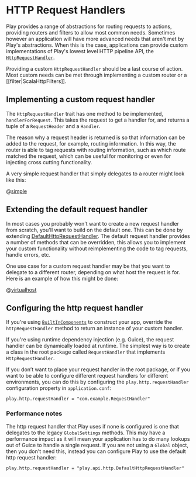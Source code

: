 <!--- Copyright (C) 2009-2018 Lightbend Inc. <https://www.lightbend.com> -->
# HTTP Request Handlers

Play provides a range of abstractions for routing requests to actions, providing routers and filters to allow most common needs.  Sometimes however an application will have more advanced needs that aren't met by Play's abstractions.  When this is the case, applications can provide custom implementations of Play's lowest level HTTP pipeline API, the [`HttpRequestHandler`](api/scala/play/api/http/HttpRequestHandler.html).

Providing a custom `HttpRequestHandler` should be a last course of action.  Most custom needs can be met through implementing a custom router or a [[filter|ScalaHttpFilters]].

## Implementing a custom request handler

The `HttpRequestHandler` trait has one method to be implemented, `handlerForRequest`.  This takes the request to get a handler for, and returns a tuple of a `RequestHeader` and a `Handler`.

The reason why a request header is returned is so that information can be added to the request, for example, routing information.  In this way, the router is able to tag requests with routing information, such as which route matched the request, which can be useful for monitoring or even for injecting cross cutting functionality.

A very simple request handler that simply delegates to a router might look like this:

@[simple](code/ScalaHttpRequestHandlers.scala)

## Extending the default request handler

In most cases you probably won't want to create a new request handler from scratch, you'll want to build on the default one.  This can be done by extending [DefaultHttpRequestHandler](api/scala/play/api/http/HttpRequestHandler.html).  The default request handler provides a number of methods that can be overridden, this allows you to implement your custom functionality without reimplementing the code to tag requests, handle errors, etc.

One use case for a custom request handler may be that you want to delegate to a different router, depending on what host the request is for.  Here is an example of how this might be done:

@[virtualhost](code/ScalaHttpRequestHandlers.scala)

## Configuring the http request handler

If you're using [`BuiltInComponents`](api/scala/play/api/BuiltInComponents.html) to construct your app, override the `httpRequestHandler` method to return an instance of your custom handler.

If you're using runtime dependency injection (e.g. Guice), the request handler can be dynamically loaded at runtime. The simplest way is to create a class in the root package called `RequestHandler` that implements `HttpRequestHandler`.

If you don’t want to place your request handler in the root package, or if you want to be able to configure different request handlers for different environments, you can do this by configuring the `play.http.requestHandler` configuration property in `application.conf`:

    play.http.requestHandler = "com.example.RequestHandler"
    
### Performance notes

The http request handler that Play uses if none is configured is one that delegates to the legacy `GlobalSettings` methods.  This may have a performance impact as it will mean your application has to do many lookups out of Guice to handle a single request.  If you are not using a `Global` object, then you don't need this, instead you can configure Play to use the default http request handler:

    play.http.requestHandler = "play.api.http.DefaultHttpRequestHandler"
